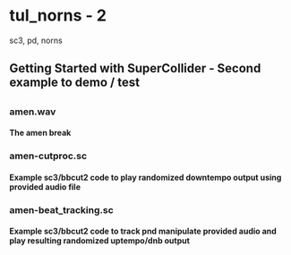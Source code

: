 # tul_norns - 2
sc3, pd, norns
## Getting Started with SuperCollider - Second example to demo / test
##
### amen.wav
#### The amen break
###
### amen-cutproc.sc
#### Example sc3/bbcut2 code to play randomized downtempo output using provided audio file
###
### amen-beat_tracking.sc
#### Example sc3/bbcut2 code to track pnd manipulate provided audio and play resulting randomized uptempo/dnb output
